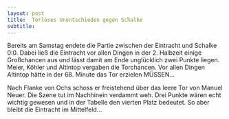 ```yaml
---
layout: post
title:  Torloses Unentschieden gegen Schalke
subtitle:  
---
```


Bereits am Samstag endete die Partie zwischen der Eintracht und Schalke 0:0. Dabei ließ die Eintracht vor allen Dingen in der 2. Halbzeit einige Großchancen aus und lässt damit am Ende unglücklich zwei Punkte liegen. Meier, Köhler und Altintop vergaben die Torchancen. Vor allen Dingen Altintop hätte in der 68. Minute das Tor erzielen MÜSSEN...

Nach Flanke von Ochs schoss er freistehend über das leere Tor von Manuel Neuer. Die Szene tut im Nachhinein verdammt weh. Drei Punkte wären echt wichtig gewesen und in der Tabelle den vierten Platz bedeutet. So aber bleibt die Eintracht im Mittelfeld...
